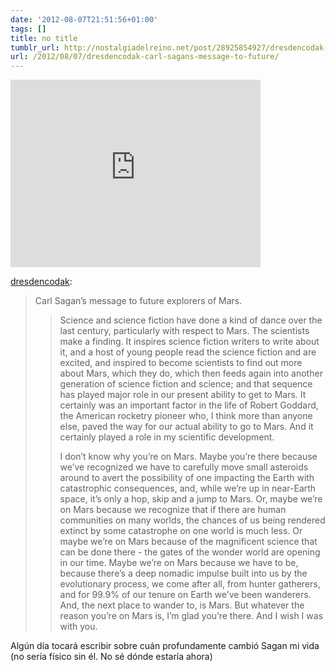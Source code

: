 ```yaml
---
date: '2012-08-07T21:51:56+01:00'
tags: []
title: no title
tumblr_url: http://nostalgiadelreino.net/post/28925854927/dresdencodak-carl-sagans-message-to-future
url: /2012/08/07/dresdencodak-carl-sagans-message-to-future/
---
```


<iframe width="400" height="300"  id="youtube_iframe" src="https://www.youtube.com/embed/syVD6blTXN8?feature=oembed&amp;enablejsapi=1&amp;origin=http://safe.txmblr.com&amp;wmode=opaque" frameborder="0" allowfullscreen></iframe><br/><p><a href="http://dresdencodak.tumblr.com/post/28922501186/carl-sagans-message-to-future-explorers-of" class="tumblr_blog">dresdencodak</a>:</p>

<blockquote><p>Carl Sagan’s message to future explorers of Mars.</p>
<blockquote>
<p><span>Science and science fiction have done a kind of dance over the last century, particularly with respect to Mars. The scientists make a finding. It inspires science fiction writers to write about it, and a host of young people read the science fiction and are excited, and inspired to become scientists to find out more about Mars, which they do, which then feeds again into another generation of science fiction and science; and that sequence has played major role in our present ability to get to Mars. It certainly was an important factor in the life of Robert Goddard, the American rocketry pioneer who, I think more than anyone else, paved the way for our actual ability to go to Mars. And it certainly played a role in my scientific development.</span></p>
<p><span>I don’t know why you’re on Mars. Maybe you’re there because we’ve recognized we have to carefully move small asteroids around to avert the possibility of one impacting the Earth with catastrophic consequences, and, while we’re up in near-Earth space, it’s only a hop, skip and a jump to Mars. Or, maybe we’re on Mars because we recognize that if there are human communities on many worlds, the chances of us being rendered extinct by some catastrophe on one world is much less. Or maybe we’re on Mars because of the magnificent science that can be done there - the gates of the wonder world are opening in our time. Maybe we’re on Mars because we have to be, because there’s a deep nomadic impulse built into us by the evolutionary process, we come after all, from hunter gatherers, and for 99.9% of our tenure on Earth we’ve been wanderers. And, the next place to wander to, is Mars. But whatever the reason you’re on Mars is, I’m glad you’re there. And I wish I was with you.</span></p>
</blockquote></blockquote>

<p>Algún día tocará escribir sobre cuán profundamente cambió Sagan mi vida (no sería físico sin él. No sé dónde estaría ahora)</p>